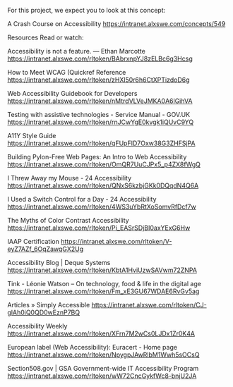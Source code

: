 For this project, we expect you to look at this concept:

A Crash Course on Accessibility https://intranet.alxswe.com/concepts/549

Resources Read or watch:

Accessibility is not a feature. — Ethan Marcotte https://intranet.alxswe.com/rltoken/BAbrxnpYJ8zELBc6g3Hcsg

How to Meet WCAG (Quickref Reference https://intranet.alxswe.com/rltoken/zHXl50r6h6CtXPTizdoD6g

Web Accessibility Guidebook for Developers https://intranet.alxswe.com/rltoken/nMtrdVLVeJMKA0A6lGihVA

Testing with assistive technologies - Service Manual - GOV.UK https://intranet.alxswe.com/rltoken/rnJCwYgE0kvgk1iQUvC9YQ

A11Y Style Guide https://intranet.alxswe.com/rltoken/qFUpFID7Oxw38G3ZHFSjPA

Building Pylon-Free Web Pages: An Intro to Web Accessibility https://intranet.alxswe.com/rltoken/OmQR7UuCJPx5_p4ZX8fWgQ

I Threw Away my Mouse - 24 Accessibility https://intranet.alxswe.com/rltoken/QNxS6kzbjGKk0DQqdN4Q6A

I Used a Switch Control for a Day - 24 Accessibility https://intranet.alxswe.com/rltoken/4WS3uYbRtXoSomvRfDcf7w

The Myths of Color Contrast Accessibility https://intranet.alxswe.com/rltoken/Pi_EASrSDjBI0axYExG6Hw

IAAP Certification https://intranet.alxswe.com/rltoken/V-eyZ7AZf_6OqZawqGX2Ug

Accessibility Blog | Deque Systems https://intranet.alxswe.com/rltoken/KbtA1HviUzwSAVwm72ZNPA

Tink - Léonie Watson – On technology, food & life in the digital age https://intranet.alxswe.com/rltoken/Fm_xE3GU67WDAE6RvGv5ag

Articles » Simply Accessible https://intranet.alxswe.com/rltoken/CJ-glAh0iQ0QD0wEznP7BQ

Accessibility Weekly https://intranet.alxswe.com/rltoken/XFrn7M2wCs0LJDx1Zr0K4A

European label (Web Accessibility): Euracert - Home page https://intranet.alxswe.com/rltoken/NpygpJAwRlbM1Wwh5sOCsQ

Section508.gov | GSA Government-wide IT Accessibility Program https://intranet.alxswe.com/rltoken/wW72CncGykfWc8-bnjU2JA
